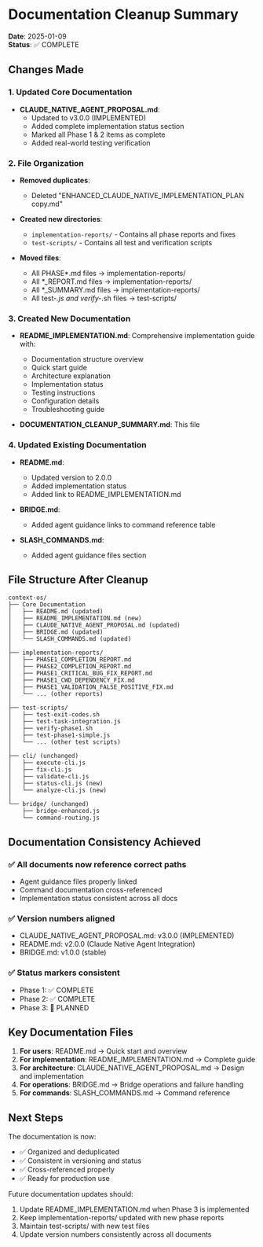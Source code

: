 # Documentation Cleanup Summary

**Date**: 2025-01-09  
**Status**: ✅ COMPLETE

## Changes Made

### 1. Updated Core Documentation
- **CLAUDE_NATIVE_AGENT_PROPOSAL.md**: 
  - Updated to v3.0.0 (IMPLEMENTED)
  - Added complete implementation status section
  - Marked all Phase 1 & 2 items as complete
  - Added real-world testing verification

### 2. File Organization
- **Removed duplicates**:
  - Deleted "ENHANCED_CLAUDE_NATIVE_IMPLEMENTATION_PLAN copy.md"
  
- **Created new directories**:
  - `implementation-reports/` - Contains all phase reports and fixes
  - `test-scripts/` - Contains all test and verification scripts
  
- **Moved files**:
  - All PHASE*.md files → implementation-reports/
  - All *_REPORT.md files → implementation-reports/
  - All *_SUMMARY.md files → implementation-reports/
  - All test-*.js and verify-*.sh files → test-scripts/

### 3. Created New Documentation
- **README_IMPLEMENTATION.md**: Comprehensive implementation guide with:
  - Documentation structure overview
  - Quick start guide
  - Architecture explanation
  - Implementation status
  - Testing instructions
  - Configuration details
  - Troubleshooting guide

- **DOCUMENTATION_CLEANUP_SUMMARY.md**: This file

### 4. Updated Existing Documentation
- **README.md**: 
  - Updated version to 2.0.0
  - Added implementation status
  - Added link to README_IMPLEMENTATION.md
  
- **BRIDGE.md**:
  - Added agent guidance links to command reference table
  
- **SLASH_COMMANDS.md**:
  - Added agent guidance files section

## File Structure After Cleanup

```
context-os/
├── Core Documentation
│   ├── README.md (updated)
│   ├── README_IMPLEMENTATION.md (new)
│   ├── CLAUDE_NATIVE_AGENT_PROPOSAL.md (updated)
│   ├── BRIDGE.md (updated)
│   └── SLASH_COMMANDS.md (updated)
│
├── implementation-reports/
│   ├── PHASE1_COMPLETION_REPORT.md
│   ├── PHASE2_COMPLETION_REPORT.md
│   ├── PHASE1_CRITICAL_BUG_FIX_REPORT.md
│   ├── PHASE1_CWD_DEPENDENCY_FIX.md
│   ├── PHASE1_VALIDATION_FALSE_POSITIVE_FIX.md
│   └── ... (other reports)
│
├── test-scripts/
│   ├── test-exit-codes.sh
│   ├── test-task-integration.js
│   ├── verify-phase1.sh
│   ├── test-phase1-simple.js
│   └── ... (other test scripts)
│
├── cli/ (unchanged)
│   ├── execute-cli.js
│   ├── fix-cli.js
│   ├── validate-cli.js
│   ├── status-cli.js (new)
│   └── analyze-cli.js (new)
│
└── bridge/ (unchanged)
    ├── bridge-enhanced.js
    └── command-routing.js
```

## Documentation Consistency Achieved

### ✅ All documents now reference correct paths
- Agent guidance files properly linked
- Command documentation cross-referenced
- Implementation status consistent across all docs

### ✅ Version numbers aligned
- CLAUDE_NATIVE_AGENT_PROPOSAL.md: v3.0.0 (IMPLEMENTED)
- README.md: v2.0.0 (Claude Native Agent Integration)
- BRIDGE.md: v1.0.0 (stable)

### ✅ Status markers consistent
- Phase 1: ✅ COMPLETE
- Phase 2: ✅ COMPLETE
- Phase 3: 🔄 PLANNED

## Key Documentation Files

1. **For users**: README.md → Quick start and overview
2. **For implementation**: README_IMPLEMENTATION.md → Complete guide
3. **For architecture**: CLAUDE_NATIVE_AGENT_PROPOSAL.md → Design and implementation
4. **For operations**: BRIDGE.md → Bridge operations and failure handling
5. **For commands**: SLASH_COMMANDS.md → Command reference

## Next Steps

The documentation is now:
- ✅ Organized and deduplicated
- ✅ Consistent in versioning and status
- ✅ Cross-referenced properly
- ✅ Ready for production use

Future documentation updates should:
1. Update README_IMPLEMENTATION.md when Phase 3 is implemented
2. Keep implementation-reports/ updated with new phase reports
3. Maintain test-scripts/ with new test files
4. Update version numbers consistently across all documents